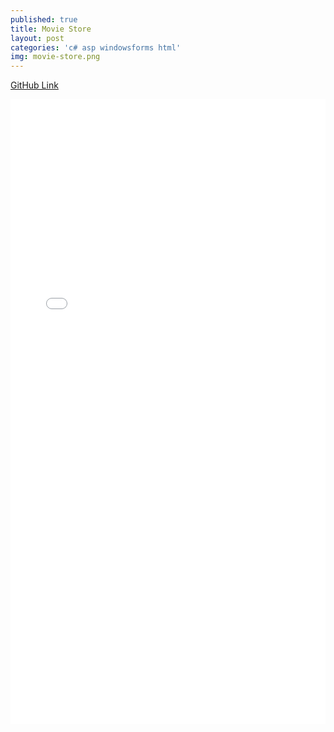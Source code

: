 ```yaml
---
published: true
title: Movie Store
layout: post
categories: 'c# asp windowsforms html'
img: movie-store.png
---
```

<a  target="_blank" href="https://github.com/pateldhruv1993/Movie-Store" class="btn btn-primary">GitHub Link</a>

<embed src="{{site.baseurl}}/ABC Online Store.pdf" width="100%" height="1000px"/>
